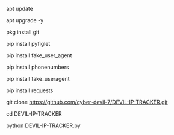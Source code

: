 apt update 

apt upgrade -y

pkg install git 

pip install pyfiglet

pip install fake_user_agent

pip install phonenumbers

pip install fake_useragent

pip install requests

git clone https://github.com/cyber-devil-7/DEVIL-IP-TRACKER.git 

cd DEVIL-IP-TRACKER 

python DEVIL-IP-TRACKER.py

